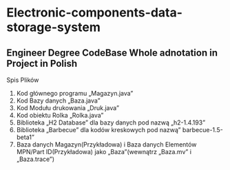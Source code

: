 # Electronic-components-data-storage-system
Engineer Degree CodeBase
Whole adnotation in Project in Polish
-------------------------------------------------------
Spis Plików
1.	Kod głównego programu „Magazyn.java”
2.	Kod Bazy danych „Baza.java”
3.	Kod Modułu drukowania „Druk.java”
4.	Kod obiektu Rolka „Rolka.java”
5.	Biblioteka „H2 Database” dla bazy danych pod nazwą „h2-1.4.193”
6.	Biblioteka „Barbecue” dla kodów kreskowych pod nazwą” barbecue-1.5-beta1”
7.	Baza danych Magazyn(Przykładowa) i  Baza danych Elementów MPN/Part ID(Przykładowa) jako „Baza”(wewnątrz „Baza.mv” i „Baza.trace”)

